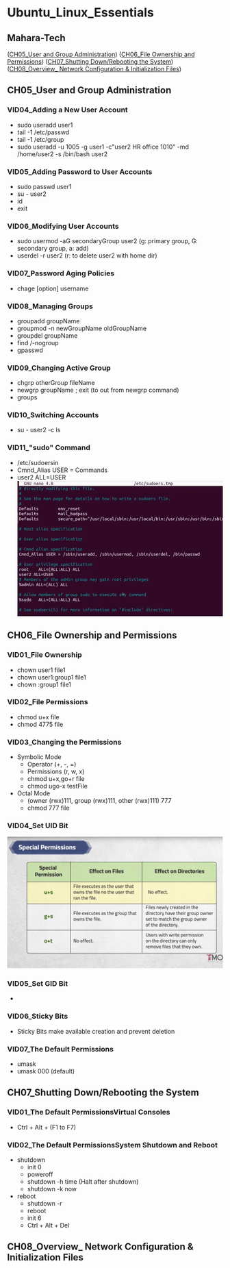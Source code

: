 # Ubuntu_Linux_Essentials
## Mahara-Tech
([CH05_User and Group Administration](#ch05_user-and-group-administration)) ([CH06_File Ownership and Permissions](#CH06_File-Ownership-and-Permissions)) ([CH07_Shutting Down/Rebooting the System](#ch07_shutting-downrebooting-the-system)) ([CH08_Overview_ Network Configuration & Initialization Files](#ch08_overview_-network-configuration--initialization-files))


## CH05_User and Group Administration
### VID04_Adding a New User Account
- sudo useradd user1
- tail -1 /etc/passwd
- tail -1 /etc/group
- sudo useradd -u 1005 -g user1 -c"user2 HR office 1010" -md /home/user2 -s /bin/bash user2
### VID05_Adding Password to User Accounts
- sudo passwd user1
- su - user2
- id
- exit
### VID06_Modifying User Accounts
- sudo usermod -aG secondaryGroup user2 (g: primary group, G: secondary group, a: add)
- userdel -r user2 (r: to delete user2 with home dir)
### VID07_Password Aging Policies
- chage [option] username
### VID08_Managing Groups
- groupadd groupName
- groupmod -n newGroupName oldGroupName
- groupdel groupName
- find /-nogroup
- gpasswd
### VID09_Changing Active Group
- chgrp otherGroup fileName
- newgrp groupName ; exit (to out from newgrp command)
- groups
### VID10_Switching Accounts
- su - user2 -c ls
### VID11_"sudo" Command
- /etc/sudoersin
- Cmnd_Alias USER = Commands
- user2 ALL=USER
  ![sudoers.jpg](./sudoers.jpg)


## CH06_File Ownership and Permissions
### VID01_File Ownership
- chown user1 file1
- chown user1:group1 file1
- chown :group1 file1
### VID02_File Permissions
- chmod u+x file
- chmod 4775 file
### VID03_Changing the Permissions
- Symbolic Mode
  - Operator (+, -, =)
  - Permissions (r, w, x)
  - chmod u+x,go+r file
  - chmod ugo-x testFile
- Octal Mode
  - (owner (rwx)111, group (rwx)111, other (rwx)111) 777
  - chmod 777 file 
### VID04_Set UID Bit
![VID04_Set_UID_Bit.jpg](./VID04_Set_UID_Bit.jpg)
### VID05_Set GID Bit
- 
### VID06_Sticky Bits
- Sticky Bits make available creation and prevent deletion
### VID07_The Default Permissions
- umask
- umask 000 (default)


## CH07_Shutting Down/Rebooting the System
### VID01_The Default PermissionsVirtual Consoles
- Ctrl + Alt + (F1 to F7)
### VID02_The Default PermissionsSystem Shutdown and Reboot
- shutdown
  - init 0
  - poweroff
  - shutdown -h time (Halt after shutdown)
  - shutdown -k now
- reboot
  - shutdown -r
  - reboot
  - init 6
  -  Ctrl + Alt + Del
 
 
## CH08_Overview_ Network Configuration & Initialization Files





